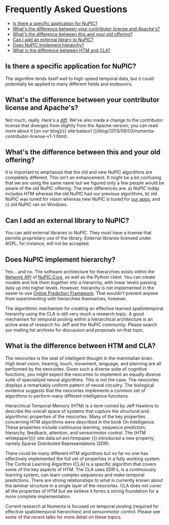 # Frequently Asked Questions

* <i></i> [Is there a specific application for NuPIC?](#is-there-a-specific-application-for-nupic)
* <i></i> [What's the difference between your contributor license and Apache's?](#whats-the-difference-between-your-contributor-license-and-apaches)
* <i></i> [What's the difference between this and your old offering?](#whats-the-difference-between-this-and-your-old-offering)
* <i></i> [Can I add an external library to NuPIC?](#can-i-add-an-external-library-to-nupic)
* <i></i> [Does NuPIC implement hierarchy?](#does-nupic-implement-hierarchy)
* <i></i> [What is the difference between HTM and CLA?](#what-is-the-difference-between-htm-and-cla)

## Is there a specific application for NuPIC?

The algorithm lends itself well to high-speed temporal data, but it could
potentially be applied to many different fields and endeavors.

## What's the difference between your contributor license and Apache's?

Not much, really. Here's a [diff](http://www.diffchecker.com/tas54ez4). We've
also made a change to the contributor license that diverges from slightly from
the Apache version, you can read more about it
[on our blog]({{ site.baseurl }}/blog/2013/09/03/numenta-contributor-license-v1-1.html).

## What's the difference between this and your old offering?

It is important to emphasize that the old and new NuPIC algorithms are
completely different.  This isn't an enhancement.  It might be a bit confusing
that we are using the same name but we figured only a few people would be aware
of the old NuPIC offering. The main differences are: a) NuPIC today includes HTM
whereas the old NuPIC had our previous algorithms, b) old NuPIC was tuned for
vision whereas new NuPIC is tuned for
[our apps](http://numenta.com), and c) old NuPIC ran on Windows.

## Can I add an external library to NuPIC?

You can add external libraries to NuPIC. They must have a license that permits
proprietary use of the library. External libraries licensed under AGPL, for
instance, will not be accepted.

## Does NuPIC implement hierarchy?

Yes... and no. The software architecture for hierarchies exists within the
[Network API](https://github.com/numenta/nupic/wiki/NuPIC-Core-Network-API) of
[NuPIC.Core](https://github.com/numenta/nupic.core), as well as the Python
client. You can create models and link them together into a hierarchy, with
lower levels passing data up into higher levels. However, hierarchy is not
implemented in the easier to use
[Online Prediction Framework](https://github.com/numenta/nupic/wiki/Online-Prediction-Framework).
That wouldn't prevent anyone from experimenting with hierarchies themselves,
however.

The algorithmic mechanism for creating an effective learned spatiotemporal
hierarchy using the CLA is still very much a research topic. A good mechanism
for temporal pooling within a hierarchical architecture is an active area of
research for Jeff and the NuPIC community. Please search our mailing list
archives for discussion and proposals on that topic.

## What is the difference between HTM and CLA?

The neocortex is the seat of intelligent thought in the mammalian brain. High
level vision, hearing, touch, movement, language, and planning are all performed
by the neocortex. Given such a diverse suite of cognitive functions, you might
expect the neocortex to implement an equally diverse suite of specialized neural
algorithms. This is not the case. The neocortex displays a remarkably uniform
pattern of neural circuitry. The biological evidence suggests that the neocortex
implements a common set of algorithms to perform many different intelligence
functions.

Hierarchical Temporal Memory (HTM) is a term coined by Jeff Hawkins to describe
the overall space of systems that capture the structural and algorithmic
properties of the neocortex. Many of the key properties concerning HTM
algorithms were described in the book On Intelligence. These properties include
continuous learning, sequence prediction, hierarchy, feedback, attention, and
sensorimotor control. The [HTM whitepaper]({{ site.data.url.ext.htmpaper }})
introduced a new property, namely Sparse Distributed Representations (SDR).

There could be many different HTM algorithms but so far no one has effectively
implemented the full set of properties in a fully working system. The Cortical
Learning Algorithm (CLA) is a specific algorithm that covers some of the key
aspects of HTM. The CLA uses SDR's, is a continuously learning system, can learn
complex sequences and make temporal predictions. There are strong relationships
to what is currently known about the laminar structure in a single layer of the
neocortex. CLA does not cover all the properties of HTM but we believe it forms
a strong foundation for a more complete implementation.

Current research at Numenta is focused on temporal pooling (required for
effective spatiotemporal hierarchies) and sensorimotor control. Please see some
of the recent talks for more detail on these topics.
